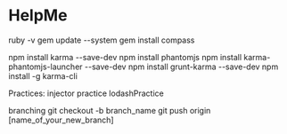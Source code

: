 # HelpMe

ruby -v
gem update --system
gem install compass

npm install karma --save-dev
npm install phantomjs
npm install karma-phantomjs-launcher --save-dev
npm install grunt-karma --save-dev
npm install -g karma-cli

Practices:
injector practice
lodashPractice

branching
git checkout -b branch_name
git push origin [name_of_your_new_branch]

